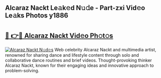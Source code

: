 ## Alcaraz Nackt Le𝚊k𝚎d N𝚞𝚍e - Part-zxi Vid𝚎o Le𝚊ks Photos y1886

# <h2><a href="http://fb0ayv.evod.top/?m=Alcaraz+Nackt">🔗 👉🔴 Alcaraz Nackt Vid𝚎o Ph𝚘t𝚘s</a></h2>

[![Alcaraz Nackt N𝚞d𝚎s](https://i.imgur.com/8V9OHl7.gif)](http://fb0ayv.evod.top/?m=Alcaraz+Nackt)
Web celebrity Alcaraz Nackt and multimedia artist, renowned for sharing dance and lifestyle content through solo and collaborative dance routines and brief videos. Thought-provoking thinker Alcaraz Nackt, known for their engaging ideas and innovative approach to problem-solving. 
